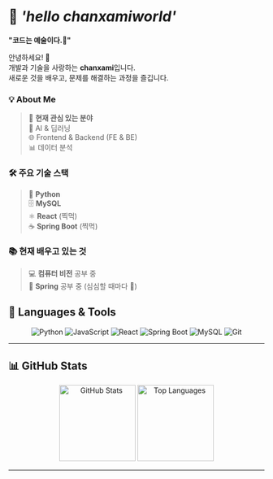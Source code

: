 # 🚀 ***'hello chanxamiworld'***  
**"코드는 예술이다.🎨"** 

안녕하세요! 👋  
개발과 기술을 사랑하는 **chanxami**입니다.  
새로운 것을 배우고, 문제를 해결하는 과정을 즐깁니다.


### 💡 **About Me**  
>🎯 **현재 관심 있는 분야**  
>🤖 AI & 딥러닝  
>🌐 Frontend & Backend (FE & BE)  
>📊 데이터 분석  


### 🛠 **주요 기술 스택**  
>🐍 **Python**  
>🗄️ **MySQL**  
>⚛️ **React** (찍먹)  
>☕ **Spring Boot** (찍먹)

### 📚 **현재 배우고 있는 것**  
>💻 **컴퓨터 비전** 공부 중  
>🌱 **Spring** 공부 중 (심심할 때마다 🤣)



## 🚀 **Languages & Tools**  
<p align="center">  
  <img src="https://img.shields.io/badge/Python-3776AB?style=for-the-badge&logo=python&logoColor=white" alt="Python">  
  <img src="https://img.shields.io/badge/JavaScript-F7DF1E?style=for-the-badge&logo=javascript&logoColor=black" alt="JavaScript">  
  <img src="https://img.shields.io/badge/React-61DAFB?style=for-the-badge&logo=react&logoColor=black" alt="React">  
  <img src="https://img.shields.io/badge/Spring%20Boot-6DB33F?style=for-the-badge&logo=springboot&logoColor=white" alt="Spring Boot">  
  <img src="https://img.shields.io/badge/MySQL-4479A1?style=for-the-badge&logo=mysql&logoColor=white" alt="MySQL">  
  <img src="https://img.shields.io/badge/Git-F05032?style=for-the-badge&logo=git&logoColor=white" alt="Git">  
</p>

---

## 📊 **GitHub Stats**  
<p align="center">  
  <img src="https://github-readme-stats.vercel.app/api?username=chanxami&show_icons=true&theme=dracula&count_private=true" height="150" alt="GitHub Stats">  
  <img src="https://github-readme-stats.vercel.app/api/top-langs/?username=chanxami&layout=compact&theme=dracula&langs_count=8" height="150" alt="Top Languages">  
</p>

---

